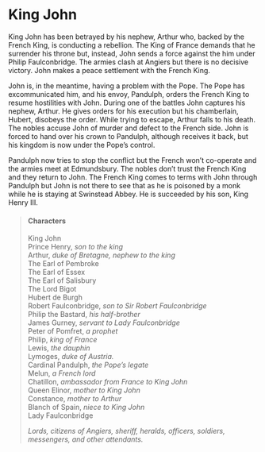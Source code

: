 <!-- ======================================================================
--- Search engine
title:          King John
keywords:       king, John, history
description:    King John by William Shakespeare.
--- Menu system
order:          80
text:           King John
hidden:         false
umbel:          false
--- Page properties
id:             
document:       
layout:         layout-2-left
$-left:         play-list
searchable:     true
======================================================================= -->

# King John

King John has been betrayed by his nephew, Arthur who, backed by the French King,
is conducting a rebellion. The King of France demands that he surrender his
throne but, instead, John sends a force against the him under Philip Faulconbridge.
The armies clash at Angiers but there is no decisive victory. John makes a peace
settlement with the French King.

John is, in the meantime, having a problem with the Pope. The Pope has
excommunicated him, and his envoy, Pandulph, orders the French King to resume
hostilities with John. During one of the battles John captures his nephew,
Arthur. He gives orders for his execution but his chamberlain, Hubert, disobeys
the order. While trying to escape, Arthur falls to his death. The nobles accuse
John of murder and defect to the French side. John is forced to hand over his
crown to Pandulph, although receives it back, but his kingdom is now under the
Pope’s control.

Pandulph now tries to stop the conflict but the French won’t co-operate and the
armies meet at Edmundsbury. The nobles don’t trust the French King and they
return to John. The French King comes to terms with John through Pandulph but
John is not there to see that as he is poisoned by a monk while he is staying at
Swinstead Abbey. He is succeeded by his son, King Henry III.

>   #### Characters
>   
>   King John  
    Prince Henry, _son to the king_  
    Arthur, _duke of Bretagne, nephew to the king_  
    The Earl of Pembroke  
    The Earl of Essex  
    The Earl of Salisbury  
    The Lord Bigot  
    Hubert de Burgh  
    Robert Faulconbridge, _son to Sir Robert Faulconbridge_  
    Philip the Bastard, _his half-brother_  
    James Gurney, _servant to Lady Faulconbridge_  
    Peter of Pomfret, _a prophet_  
    Philip, _king of France_  
    Lewis, _the dauphin_  
    Lymoges, _duke of Austria._  
    Cardinal Pandulph, _the Pope’s legate_  
    Melun, _a French lord_  
    Chatillon, _ambassador from France to King John_  
    Queen Elinor, _mother to King John_  
    Constance, _mother to Arthur_  
    Blanch of Spain, _niece to King John_  
    Lady Faulconbridge
>   
>   _Lords, citizens of Angiers, sheriff, heralds, officers, 
    soldiers, messengers, and other attendants._ 
